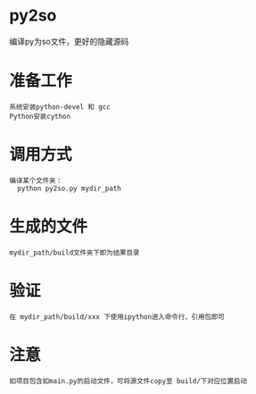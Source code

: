 # py2so
编译py为so文件，更好的隐藏源码

# 准备工作
    系统安装python-devel 和 gcc
    Python安装cython

# 调用方式
    编译某个文件夹：
      python py2so.py mydir_path
    
# 生成的文件
    mydir_path/build文件夹下即为结果目录

# 验证
    在 mydir_path/build/xxx 下使用ipython进入命令行，引用包即可
    
# 注意
    如项目包含如main.py的启动文件，可将源文件copy至 build/下对应位置启动
    
